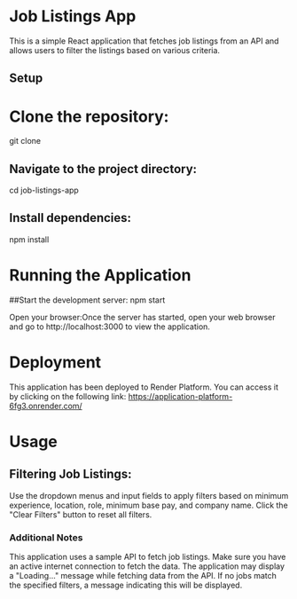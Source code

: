 # Job Listings App

This is a simple React application that fetches job listings from an API and allows users to filter the listings based on various criteria.

## Setup


# Clone the repository:
git clone <repository-url>

## Navigate to the project directory:
cd job-listings-app

## Install dependencies:
npm install

# Running the Application


##Start the development server:
npm start

Open your browser:Once the server has started, open your web browser and go to http://localhost:3000 to view the application.

# Deployment
This application has been deployed to Render Platform. You can access it by clicking on the following link: https://application-platform-6fg3.onrender.com/

# Usage
## Filtering Job Listings:
Use the dropdown menus and input fields to apply filters based on minimum experience, location, role, minimum base pay, and company name.
Click the "Clear Filters" button to reset all filters.

### Additional Notes
This application uses a sample API to fetch job listings. Make sure you have an active internet connection to fetch the data.
The application may display a "Loading..." message while fetching data from the API.
If no jobs match the specified filters, a message indicating this will be displayed.
